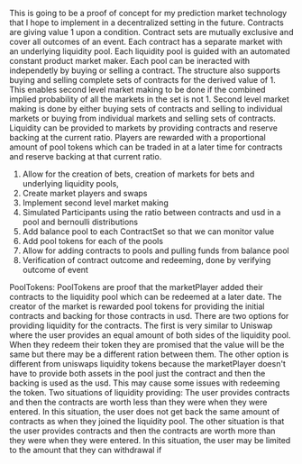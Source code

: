 This is going to be a proof of concept for my prediction market technology that I hope to implement in a decentralized setting in the future. 
Contracts are giving value 1 upon a condition. Contract sets are mutually exclusive and cover all outcomes of an event. Each contract has a separate market with an underlying liquidity pool. Each liquidity pool is guided with an automated constant product market maker. Each pool can be ineracted with independetly by buying or selling a contract. The structure also supports buying and selling complete sets of contracts for the derived value of 1. This enables second level market making to be done if the combined implied probability of all the markets in the set is not 1. Second level market making is done by either buying sets of contracts and selling to individual markets or buying from individual markets and selling sets of contracts. Liquidity can be provided to markets by providing contracts and reserve backing at the current ratio. Players are rewarded with a proportional amount of pool tokens which can be traded in at a later time for contracts and reserve backing at that current ratio. 
1. Allow for the creation of bets, creation of markets for bets and underlying liquidity pools, 
2. Create market players and swaps
3. Implement second level market making 
4. Simulated Participants using the ratio between contracts and usd in a pool and bernoulli distributions
5. Add balance pool to each ContractSet so that we can monitor value
6. Add pool tokens for each of the pools
7. Allow for adding contracts to pools and pulling funds from balance pool
8. Verification of contract outcome and redeeming, done by verifying outcome of event

PoolTokens:
    PoolTokens are proof that the marketPlayer added their contracts to the liquidity pool which can be redeemed at a later date.
    The creator of the market is rewarded pool tokens for providing the initial contracts and backing for those contracts in usd. There are two options for providing liquidity for the contracts. The first is very similar to Uniswap where the user provides an equal amount of both sides of the liquidity pool. When they redeem their token they are promised that the value will be the same but there may be a different ration between them. The other option is different from uniswaps liquidity tokens because the marketPlayer doesn't have to provide both assets in the pool just the contract and then the backing is used as the usd. This may cause some issues with redeeming the token.
    Two situations of liquidity providing:
        The user provides contracts and then the contracts are worth less than they were when they were entered. In this situation, the user does not get back the same amount of contracts as when they joined the liquidity pool.
        The other situation is that the user provides contracts and then the contracts are worth more than they were when they were entered. In this situation, the user may be limited to the amount that they can withdrawal if
